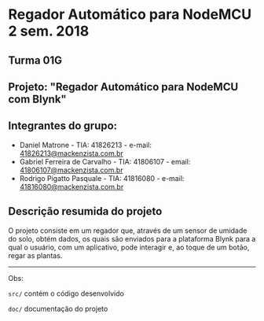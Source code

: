 # Regador Automático para NodeMCU 2 sem. 2018

## Turma 01G
## Projeto: "Regador Automático para NodeMCU com Blynk"
## Integrantes do grupo:

* Daniel Matrone - TIA: 41826213 - e-mail: 41826213@mackenzista.com.br
* Gabriel Ferreira de Carvalho - TIA: 41806107 - email: 41806107@mackenzista.com.br
* Rodrigo Pigatto Pasquale - TIA: 41816080 - e-mail: 41816080@mackenzista.com.br


## Descrição resumida do projeto

O projeto consiste em um regador que, através de um sensor de umidade do solo, obtém dados, os quais são enviados para a plataforma Blynk para a qual o usuário, com um aplicativo, pode interagir e, ao toque de um botão, regar as plantas.

_______________________________________
Obs:

`src/` contém o código desenvolvido

`doc/` documentação do projeto
